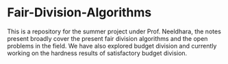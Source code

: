 # Fair-Division-Algorithms
This is a repository for the summer project under Prof. Neeldhara, the notes present broadly cover the present fair division algorithms and the open problems in the field. We have also explored budget division and currently working on the hardness results of satisfactory budget division.
